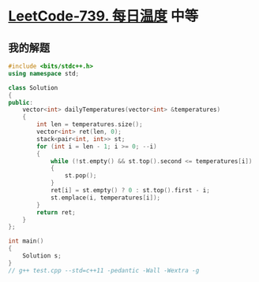 # [LeetCode-739. 每日温度](https://leetcode.cn/problems/daily-temperatures/) 中等



## 我的解题

```C++
#include <bits/stdc++.h>
using namespace std;

class Solution
{
public:
	vector<int> dailyTemperatures(vector<int> &temperatures)
	{
		int len = temperatures.size();
		vector<int> ret(len, 0);
		stack<pair<int, int>> st;
		for (int i = len - 1; i >= 0; --i)
		{
			while (!st.empty() && st.top().second <= temperatures[i])
			{
				st.pop();
			}
			ret[i] = st.empty() ? 0 : st.top().first - i;
			st.emplace(i, temperatures[i]);
		}
		return ret;
	}
};

int main()
{
	Solution s;
}
// g++ test.cpp --std=c++11 -pedantic -Wall -Wextra -g


```

